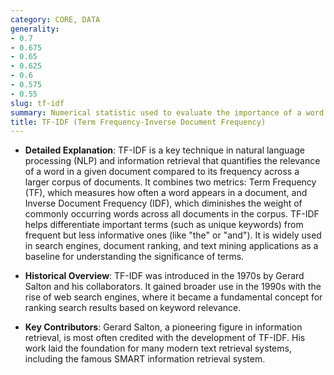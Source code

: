```yaml
---
category: CORE, DATA
generality:
- 0.7
- 0.675
- 0.65
- 0.625
- 0.6
- 0.575
- 0.55
slug: tf-idf
summary: Numerical statistic used to evaluate the importance of a word within a document relative to a collection of documents.
title: TF-IDF (Term Frequency-Inverse Document Frequency)
---
```


- **Detailed Explanation**: TF-IDF is a key technique in natural language processing (NLP) and information retrieval that quantifies the relevance of a word in a given document compared to its frequency across a larger corpus of documents. It combines two metrics: Term Frequency (TF), which measures how often a word appears in a document, and Inverse Document Frequency (IDF), which diminishes the weight of commonly occurring words across all documents in the corpus. TF-IDF helps differentiate important terms (such as unique keywords) from frequent but less informative ones (like "the" or "and"). It is widely used in search engines, document ranking, and text mining applications as a baseline for understanding the significance of terms.
    
- **Historical Overview**: TF-IDF was introduced in the 1970s by Gerard Salton and his collaborators. It gained broader use in the 1990s with the rise of web search engines, where it became a fundamental concept for ranking search results based on keyword relevance.
    
- **Key Contributors**: Gerard Salton, a pioneering figure in information retrieval, is most often credited with the development of TF-IDF. His work laid the foundation for many modern text retrieval systems, including the famous SMART information retrieval system.
